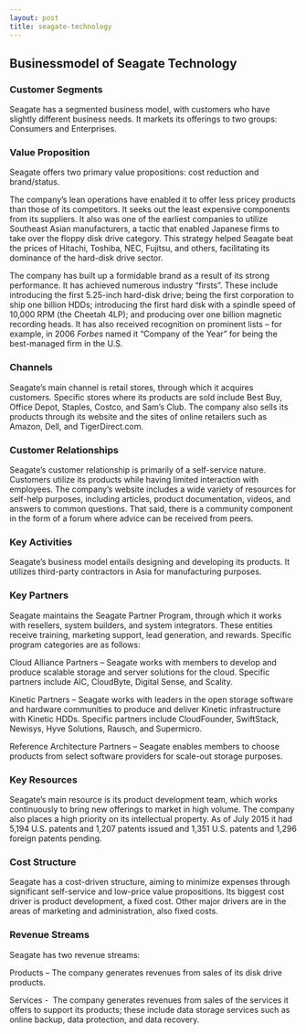 ```yaml
---
layout: post
title: seagate-technology
---
```


Businessmodel of Seagate Technology
------------------------------------

### Customer Segments

Seagate has a segmented business model, with customers who have slightly different business needs. It markets its offerings to two groups: Consumers and Enterprises.

### Value Proposition

Seagate offers two primary value propositions: cost reduction and brand/status.

The company’s lean operations have enabled it to offer less pricey products than those of its competitors. It seeks out the least expensive components from its suppliers. It also was one of the earliest companies to utilize Southeast Asian manufacturers, a tactic that enabled Japanese firms to take over the floppy disk drive category. This strategy helped Seagate beat the prices of Hitachi, Toshiba, NEC, Fujitsu, and others, facilitating its dominance of the hard-disk drive sector.

The company has built up a formidable brand as a result of its strong performance. It has achieved numerous industry “firsts”. These include introducing the first 5.25-inch hard-disk drive; being the first corporation to ship one billion HDDs; introducing the first hard disk with a spindle speed of 10,000 RPM (the Cheetah 4LP); and producing over one billion magnetic recording heads. It has also received recognition on prominent lists – for example, in 2006 *Forbes* named it “Company of the Year” for being the best-managed firm in the U.S.

### Channels

Seagate’s main channel is retail stores, through which it acquires customers. Specific stores where its products are sold include Best Buy, Office Depot, Staples, Costco, and Sam’s Club. The company also sells its products through its website and the sites of online retailers such as Amazon, Dell, and TigerDirect.com.

### Customer Relationships

Seagate’s customer relationship is primarily of a self-service nature. Customers utilize its products while having limited interaction with employees. The company’s website includes a wide variety of resources for self-help purposes, including articles, product documentation, videos, and answers to common questions. That said, there is a community component in the form of a forum where advice can be received from peers.

### Key Activities

Seagate’s business model entails designing and developing its products. It utilizes third-party contractors in Asia for manufacturing purposes.

### Key Partners

Seagate maintains the Seagate Partner Program, through which it works with resellers, system builders, and system integrators. These entities receive training, marketing support, lead generation, and rewards. Specific program categories are as follows:

Cloud Alliance Partners – Seagate works with members to develop and produce scalable storage and server solutions for the cloud. Specific partners include AIC, CloudByte, Digital Sense, and Scality.

Kinetic Partners – Seagate works with leaders in the open storage software and hardware communities to produce and deliver Kinetic infrastructure with Kinetic HDDs. Specific partners include CloudFounder, SwiftStack, Newisys, Hyve Solutions, Rausch, and Supermicro.

Reference Architecture Partners – Seagate enables members to choose products from select software providers for scale-out storage purposes.

### Key Resources

Seagate’s main resource is its product development team, which works continuously to bring new offerings to market in high volume. The company also places a high priority on its intellectual property. As of July 2015 it had 5,194 U.S. patents and 1,207 patents issued and 1,351 U.S. patents and 1,296 foreign patents pending.

### Cost Structure

Seagate has a cost-driven structure, aiming to minimize expenses through significant self-service and low-price value propositions. Its biggest cost driver is product development, a fixed cost. Other major drivers are in the areas of marketing and administration, also fixed costs.

### Revenue Streams

Seagate has two revenue streams:

Products – The company generates revenues from sales of its disk drive products.

Services -  The company generates revenues from sales of the services it offers to support its products; these include data storage services such as online backup, data protection, and data recovery.
